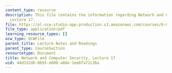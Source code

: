 ```yaml
---
content_type: resource
description: This file contains the information regarding Network and Computer Security,
  Lecture 17.
file: https://ol-ocw-studio-app-production.s3.amazonaws.com/courses/6-857-network-and-computer-security-spring-2014/44d332d60b55e600a88e1ee8fa72c36a_MIT6_857S14_Lec17.pdf
file_type: application/pdf
learning_resource_types: []
ocw_type: OCWFile
parent_title: Lecture Notes and Readings
parent_type: CourseSection
resourcetype: Document
title: Network and Computer Security, Lecture 17
uid: 44d332d6-0b55-e600-a88e-1ee8fa72c36a
---
```

